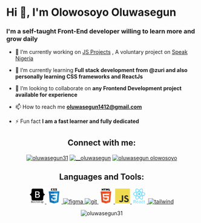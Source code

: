 <h1 align="left">Hi 👋, I'm Olowosoyo Oluwasegun</h1>
<h3 align="left">I'm a self-taught Front-End developer willing to learn more and grow daily</h3>

- 🔭 I’m currently working on [JS Projects](https://oluwasegun31.github.io/portfolio-js/) , A voluntary project on [Speak Nigeria](https://www.speak-nigeria.com/)

- 🌱 I’m currently learning **Full stack development from @zuri and also personally learning CSS frameworks and ReactJs**

- 👯 I’m looking to collaborate on **any Frontend Development project available for experience**

- 📫 How to reach me **oluwasegun1412@gmail.com**

- ⚡ Fun fact **I am a fast learner and fully dedicated**

<h2 align="center">Connect with me:</h2>
<p align="center">
<a href="https://codepen.io/oluwasegun31" target="blank"><img align="center" src="https://raw.githubusercontent.com/rahuldkjain/github-profile-readme-generator/master/src/images/icons/Social/codepen.svg" alt="oluwasegun31" height="30" width="40" /></a>
<a href="https://twitter.com/__oluwasegun" target="blank"><img align="center" src="https://raw.githubusercontent.com/rahuldkjain/github-profile-readme-generator/master/src/images/icons/Social/twitter.svg" alt="__oluwasegun" height="30" width="40" /></a>
<a href="https://linkedin.com/in/oluwasegun-olowosoyo-2a730223a" target="blank"><img align="center" src="https://raw.githubusercontent.com/rahuldkjain/github-profile-readme-generator/master/src/images/icons/Social/linked-in-alt.svg" alt="oluwasegun olowosoyo" height="30" width="40" /></a>
</p>

<h2 align="center">Languages and Tools:</h2>
<p align="center" margin-bottom="24px"> <a href="https://getbootstrap.com" target="_blank" rel="noreferrer"> <img src="https://raw.githubusercontent.com/devicons/devicon/master/icons/bootstrap/bootstrap-plain-wordmark.svg" alt="bootstrap" width="40" height="40"/> </a> <a href="https://www.w3schools.com/css/" target="_blank" rel="noreferrer"> <img src="https://raw.githubusercontent.com/devicons/devicon/master/icons/css3/css3-original-wordmark.svg" alt="css3" width="40" height="40"/> </a> <a href="https://www.figma.com/" target="_blank" rel="noreferrer"> <img src="https://www.vectorlogo.zone/logos/figma/figma-icon.svg" alt="figma" width="40" height="40"/> </a> <a href="https://git-scm.com/" target="_blank" rel="noreferrer"> <img src="https://www.vectorlogo.zone/logos/git-scm/git-scm-icon.svg" alt="git" width="40" height="40"/> </a> <a href="https://www.w3.org/html/" target="_blank" rel="noreferrer"> <img src="https://raw.githubusercontent.com/devicons/devicon/master/icons/html5/html5-original-wordmark.svg" alt="html5" width="40" height="40"/> </a> <a href="https://developer.mozilla.org/en-US/docs/Web/JavaScript" target="_blank" rel="noreferrer"> <img src="https://raw.githubusercontent.com/devicons/devicon/master/icons/javascript/javascript-original.svg" alt="javascript" width="40" height="40"/> </a> <a href="https://reactjs.org/" target="_blank" rel="noreferrer"> <img src="https://raw.githubusercontent.com/devicons/devicon/master/icons/react/react-original-wordmark.svg" alt="react" width="40" height="40"/> </a><a href="https://tailwindcss.com/" target="_blank" rel="noreferrer"> <img src="https://www.vectorlogo.zone/logos/tailwindcss/tailwindcss-icon.svg" alt="tailwind" width="40" height="40"/> </a></p>

<p align="center"><img src="https://github-readme-stats.vercel.app/api/top-langs?username=oluwasegun31&show_icons=true&locale=en&layout=compact" alt="oluwasegun31" /></p>
